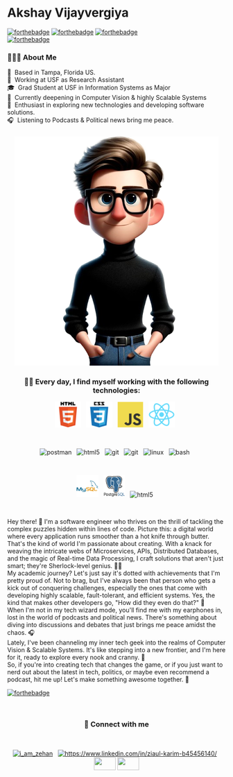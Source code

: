# Akshay Vijayvergiya


[![forthebadge](https://forthebadge.com/images/badges/powered-by-responsibility.svg)](https://forthebadge.com)
[![forthebadge](https://forthebadge.com/images/badges/uses-brains.svg)](https://forthebadge.com)
[![forthebadge](https://forthebadge.com/images/badges/not-a-bug-a-feature.svg)](https://forthebadge.com)<br>
[![forthebadge](https://forthebadge.com/images/badges/gluten-free.svg)](https://forthebadge.com)

<h3 align="left"> 👨🏻‍💻 About Me </h3>
<p align="left">
🌱 &nbsp;Based in Tampa, Florida US.<br>
💼 &nbsp;Working at USF as Research Assistant<br>
🎓 &nbsp;Grad Student at USF in Information Systems as Major<br>
🔭 &nbsp;Currently deepening in Computer Vision & highly Scalable Systems<br>
👾 &nbsp;Enthusiast in exploring new technologies and developing software solutions.<br> 
🎧 &nbsp;Listening to Podcasts & Political news bring me peace.<br>
</p>


<h3 align= "center"><img src="images/akshay-avatar.png" alt="avatar"/></h3>

<h3 align="center">
  👷🏼 Every day, I find myself working with the following technologies:
</h3>
<p align="center">
 <img src="https://raw.githubusercontent.com/devicons/devicon/master/icons/html5/html5-original-wordmark.svg" alt="html5" height="60"/>&nbsp;&nbsp;
 <img src="https://raw.githubusercontent.com/devicons/devicon/master/icons/css3/css3-original-wordmark.svg" alt="css3" height="60"/>&nbsp;&nbsp;
 <img src="https://raw.githubusercontent.com/devicons/devicon/master/icons/javascript/javascript-original.svg" alt="javascript" height="60"/>&nbsp;&nbsp;
<img src = "https://raw.githubusercontent.com/devicons/devicon/master/icons/react/react-original.svg" height="60" />&nbsp;&nbsp;
</p>

</br>
<p align="center">
 <img src="https://raw.githubusercontent.com/gilbarbara/logos/main/logos/postman-icon.svg" alt="postman" height="50"/>&nbsp;&nbsp;
 <img src="https://raw.githubusercontent.com/gilbarbara/logos/main/logos/fastapi-icon.svg" alt="html5" height="50"/>&nbsp;&nbsp;
 <img src="https://www.vectorlogo.zone/logos/git-scm/git-scm-icon.svg" alt="git" width="40" height="40"/>&nbsp;&nbsp;
<img src="https://upload.vectorlogo.zone/logos/bitbucket/images/11915f2e-3287-46b6-a81d-0daad8160e11.svg" alt="git" height="50"/>&nbsp;&nbsp;
<img src="https://wiki.hornbill.com/images/7/70/Docker_logo.png" alt="linux" width="40" height="40"/>&nbsp;&nbsp;
<img src="https://github.com/iamzehan/FastAPI-Beanie-MongoDB/assets/43857150/1965d7c4-ae5d-46b9-8c5e-fae7466ec91e" alt="bash" height="50"/>&nbsp;&nbsp;
 
  
</p>
</br>
<p align="center">
 <img src="https://raw.githubusercontent.com/devicons/devicon/master/icons/mysql/mysql-original-wordmark.svg" alt="mysql" height="50"/>&nbsp;&nbsp;
<img src="https://raw.githubusercontent.com/devicons/devicon/master/icons/postgresql/postgresql-original-wordmark.svg" alt="postgresql" height="50"/>&nbsp;&nbsp;
<img src="https://raw.githubusercontent.com/gilbarbara/logos/main/logos/mongodb-icon.svg" alt="html5" height="50"/>&nbsp;&nbsp; 
</p>
<br/>

<p>
Hey there! 👋 I'm a software engineer who thrives on the thrill of tackling the complex puzzles hidden within lines of code. Picture this: a digital world where every application runs smoother than a hot knife through butter. That's the kind of world I'm passionate about creating. With a knack for weaving the intricate webs of Microservices, APIs, Distributed Databases, and the magic of Real-time Data Processing, I craft solutions that aren't just smart; they're Sherlock-level genius. 🕵️‍♂️
<br>
My academic journey? Let's just say it's dotted with achievements that I'm pretty proud of. Not to brag, but I've always been that person who gets a kick out of conquering challenges, especially the ones that come with developing highly scalable, fault-tolerant, and efficient systems. Yes, the kind that makes other developers go, "How did they even do that?" 🚀
<br>
When I'm not in my tech wizard mode, you'll find me with my earphones in, lost in the world of podcasts and political news. There's something about diving into discussions and debates that just brings me peace amidst the chaos. 🎧
<br>
Lately, I've been channeling my inner tech geek into the realms of Computer Vision & Scalable Systems. It's like stepping into a new frontier, and I'm here for it, ready to explore every nook and cranny. 🌌
<br>
So, if you're into creating tech that changes the game, or if you just want to nerd out about the latest in tech, politics, or maybe even recommend a podcast, hit me up! Let's make something awesome together. 🌟 <br>

</p>

[![forthebadge](http://forthebadge.com/images/badges/built-with-love.svg)](http://forthebadge.com)

<br>


   


<h3 align="center">🤝 Connect with me</h3>
<br>

<p align="center">
<a href="https://github.com/akshayvijayvargiya" target="_blank">
<img align="center" src="https://raw.githubusercontent.com/rahuldkjain/github-profile-readme-generator/master/src/images/icons/Social/github.svg" alt="i_am_zehan" height="30" /></a>&nbsp;&nbsp; 
<a href="https://www.linkedin.com/in/akshay-vijayvergiya-6a41a310a/" target="_blank">
<img align="center" src="https://raw.githubusercontent.com/rahuldkjain/github-profile-readme-generator/master/src/images/icons/Social/linked-in-alt.svg" alt="https://www.linkedin.com/in/ziaul-karim-b45456140/" height="30" /></a>&nbsp;&nbsp;
<a href="https://mail.google.com/mail/?view=cm&fs=1&to=akshayvijayvargiya02@gmail.com" target="_blank"><img align="center" src="https://upload.wikimedia.org/wikipedia/commons/7/7e/Gmail_icon_%282020%29.svg" width="50" height="30" /></a>
<a href="https://akshayvijayvergiya.com" target="_blank"><img align="center" src="https://raw.githubusercontent.com/rahuldkjain/github-profile-readme-generator/master/src/images/icons/Devops/travisci.svg" width="50" height="30" /></a>
</p>
